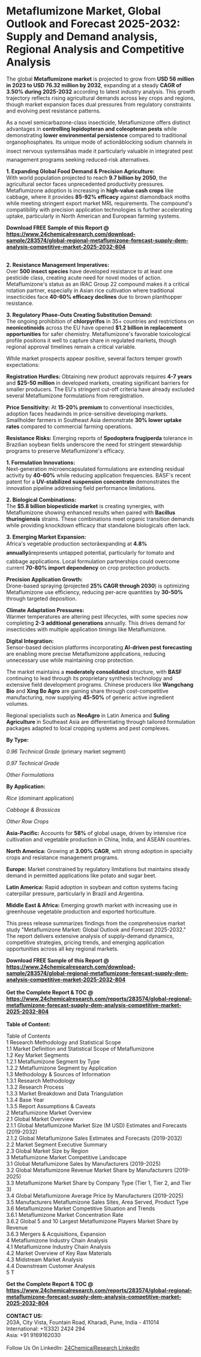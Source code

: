 <h1>Metaflumizone Market, Global Outlook and Forecast 2025-2032: Supply and Demand analysis, Regional Analysis and Competitive Analysis</h1><p>The global <strong>Metaflumizone market</strong> is projected to grow from <strong>USD 56 million in 2023 to USD 76.32 million by 2032</strong>, expanding at a steady <strong>CAGR of 3.50% during 2025-2032</strong> according to latest industry analysis. This growth trajectory reflects rising agricultural demands across key crops and regions, though market expansion faces dual pressures from regulatory constraints and evolving pest resistance patterns.</p><p>As a novel semicarbazone-class insecticide, Metaflumizone offers distinct advantages in <strong>controlling lepidopteran and coleopteran pests</strong> while demonstrating <strong>lower environmental persistence</strong> compared to traditional organophosphates. Its unique mode of actionâblocking sodium channels in insect nervous systemsâhas made it particularly valuable in integrated pest management programs seeking reduced-risk alternatives.</p><p><strong>1. Expanding Global Food Demand &amp; Precision Agriculture:</strong><br>
With world population projected to reach <strong>9.7 billion by 2050</strong>, the agricultural sector faces unprecedented productivity pressures. Metaflumizone adoption is increasing in <strong>high-value cash crops</strong> like cabbage, where it provides <strong>85-92% efficacy</strong> against diamondback moths while meeting stringent export market MRL requirements. The compound's compatibility with precision application technologies is further accelerating uptake, particularly in North American and European farming systems.</p><div><b>Download FREE Sample of this Report @ 
            <a href="https://www.24chemicalresearch.com/download-sample/283574/global-regional-metaflumizone-forecast-supply-dem-analysis-competitive-market-2025-2032-804">
            https://www.24chemicalresearch.com/download-sample/283574/global-regional-metaflumizone-forecast-supply-dem-analysis-competitive-market-2025-2032-804</a></b></div><br><p><strong>2. Resistance Management Imperatives:</strong><br>
Over <strong>500 insect species</strong> have developed resistance to at least one pesticide class, creating acute need for novel modes of action. Metaflumizone's status as an IRAC Group 22 compound makes it a critical rotation partner, especially in Asian rice cultivation where traditional insecticides face <strong>40-60% efficacy declines</strong> due to brown planthopper resistance.</p><p><strong>3. Regulatory Phase-Outs Creating Substitution Demand:</strong><br>
The ongoing prohibition of <strong>chlorpyrifos</strong> in 35+ countries and restrictions on <strong>neonicotinoids</strong> across the EU have opened <strong>$1.2 billion in replacement opportunities</strong> for safer chemistry. Metaflumizone's favorable toxicological profile positions it well to capture share in regulated markets, though regional approval timelines remain a critical variable.</p><p>While market prospects appear positive, several factors temper growth expectations:</p><p><strong>Registration Hurdles:</strong> Obtaining new product approvals requires <strong>4-7 years</strong> and <strong>$25-50 million</strong> in developed markets, creating significant barriers for smaller producers. The EU's stringent cut-off criteria have already excluded several Metaflumizone formulations from reregistration.</p><p><strong>Price Sensitivity:</strong> At <strong>15-20% premium</strong> to conventional insecticides, adoption faces headwinds in price-sensitive developing markets. Smallholder farmers in Southeast Asia demonstrate <strong>30% lower uptake rates</strong> compared to commercial farming operations.</p><p><strong>Resistance Risks:</strong> Emerging reports of <strong>Spodoptera frugiperda</strong> tolerance in Brazilian soybean fields underscore the need for stringent stewardship programs to preserve Metaflumizone's efficacy.</p><p><strong>1. Formulation Innovations:</strong><br>
Next-generation microencapsulated formulations are extending residual activity by <strong>40-60%</strong> while reducing application frequencies. BASF's recent patent for a <strong>UV-stabilized suspension concentrate</strong> demonstrates the innovation pipeline addressing field performance limitations.</p><p><strong>2. Biological Combinations:</strong><br>
The <strong>$5.8 billion biopesticide market</strong> is creating synergies, with Metaflumizone showing enhanced results when paired with <strong>Bacillus thuringiensis</strong> strains. These combinations meet organic transition demands while providing knockdown efficacy that standalone biologicals often lack.</p><p><strong>3. Emerging Market Expansion:</strong><br>
Africa's vegetable production sectorâexpanding at <strong>4.8% annually</strong>ârepresents untapped potential, particularly for tomato and cabbage applications. Local formulation partnerships could overcome current <strong>70-80% import dependency</strong> on crop protection products.</p><p><strong>Precision Application Growth:</strong><br>
	Drone-based spraying (projected <strong>25% CAGR through 2030</strong>) is optimizing Metaflumizone use efficiency, reducing per-acre quantities by <strong>30-50%</strong> through targeted deposition.</p><p><strong>Climate Adaptation Pressures:</strong><br>
	Warmer temperatures are altering pest lifecycles, with some species now completing <strong>2-3 additional generations</strong> annually. This drives demand for insecticides with multiple application timings like Metaflumizone.</p><p><strong>Digital Integration:</strong><br>
	Sensor-based decision platforms incorporating <strong>AI-driven pest forecasting</strong> are enabling more precise Metaflumizone applications, reducing unnecessary use while maintaining crop protection.</p><p>The market maintains a <strong>moderately consolidated</strong> structure, with <strong>BASF</strong> continuing to lead through its proprietary synthesis technology and extensive field development programs. Chinese producers like <strong>Wangchang Bio</strong> and <strong>Xing Bo Agro</strong> are gaining share through cost-competitive manufacturing, now supplying <strong>45-50%</strong> of generic active ingredient volumes.</p><p>Regional specialists such as <strong>NeoAgro</strong> in Latin America and <strong>Suling Agriculture</strong> in Southeast Asia are differentiating through tailored formulation packages adapted to local cropping systems and pest complexes.</p><p><strong>By Type:</strong></p><p><em>0.96 Technical Grade</em> (primary market segment)</p><p><em>0.97 Technical Grade</em></p><p><em>Other Formulations</em></p><p><strong>By Application:</strong></p><p><em>Rice</em> (dominant application)</p><p><em>Cabbage &amp; Brassicas</em></p><p><em>Other Row Crops</em></p><p><strong>Asia-Pacific:</strong> Accounts for <strong>58%</strong> of global usage, driven by intensive rice cultivation and vegetable production in China, India, and ASEAN countries.</p><p><strong>North America:</strong> Growing at <strong>3.00% CAGR</strong>, with strong adoption in specialty crops and resistance management programs.</p><p><strong>Europe:</strong> Market constrained by regulatory limitations but maintains steady demand in permitted applications like potato and sugar beet.</p><p><strong>Latin America:</strong> Rapid adoption in soybean and cotton systems facing caterpillar pressure, particularly in Brazil and Argentina.</p><p><strong>Middle East &amp; Africa:</strong> Emerging growth market with increasing use in greenhouse vegetable production and exported horticulture.</p><p>This press release summarizes findings from the comprehensive market study "Metaflumizone Market: Global Outlook and Forecast 2025-2032." The report delivers extensive analysis of supply-demand dynamics, competitive strategies, pricing trends, and emerging application opportunities across all key regional markets.</p><div><b>Download FREE Sample of this Report @ 
            <a href="https://www.24chemicalresearch.com/download-sample/283574/global-regional-metaflumizone-forecast-supply-dem-analysis-competitive-market-2025-2032-804">
            https://www.24chemicalresearch.com/download-sample/283574/global-regional-metaflumizone-forecast-supply-dem-analysis-competitive-market-2025-2032-804</a></b></div><br><div><b>Get the Complete Report & TOC @ 
            <a href="https://www.24chemicalresearch.com/reports/283574/global-regional-metaflumizone-forecast-supply-dem-analysis-competitive-market-2025-2032-804">
            https://www.24chemicalresearch.com/reports/283574/global-regional-metaflumizone-forecast-supply-dem-analysis-competitive-market-2025-2032-804</a></b></div><br>
            <b>Table of Content:</b><p>Table of Contents<br />
1 Research Methodology and Statistical Scope<br />
1.1 Market Definition and Statistical Scope of Metaflumizone<br />
1.2 Key Market Segments<br />
1.2.1 Metaflumizone Segment by Type<br />
1.2.2 Metaflumizone Segment by Application<br />
1.3 Methodology & Sources of Information<br />
1.3.1 Research Methodology<br />
1.3.2 Research Process<br />
1.3.3 Market Breakdown and Data Triangulation<br />
1.3.4 Base Year<br />
1.3.5 Report Assumptions & Caveats<br />
2 Metaflumizone Market Overview<br />
2.1 Global Market Overview<br />
2.1.1 Global Metaflumizone Market Size (M USD) Estimates and Forecasts (2019-2032)<br />
2.1.2 Global Metaflumizone Sales Estimates and Forecasts (2019-2032)<br />
2.2 Market Segment Executive Summary<br />
2.3 Global Market Size by Region<br />
3 Metaflumizone Market Competitive Landscape<br />
3.1 Global Metaflumizone Sales by Manufacturers (2019-2025)<br />
3.2 Global Metaflumizone Revenue Market Share by Manufacturers (2019-2025)<br />
3.3 Metaflumizone Market Share by Company Type (Tier 1, Tier 2, and Tier 3)<br />
3.4 Global Metaflumizone Average Price by Manufacturers (2019-2025)<br />
3.5 Manufacturers Metaflumizone Sales Sites, Area Served, Product Type<br />
3.6 Metaflumizone Market Competitive Situation and Trends<br />
3.6.1 Metaflumizone Market Concentration Rate<br />
3.6.2 Global 5 and 10 Largest Metaflumizone Players Market Share by Revenue<br />
3.6.3 Mergers & Acquisitions, Expansion<br />
4 Metaflumizone Industry Chain Analysis<br />
4.1 Metaflumizone Industry Chain Analysis<br />
4.2 Market Overview of Key Raw Materials<br />
4.3 Midstream Market Analysis<br />
4.4 Downstream Customer Analysis<br />
5 T</p><div><b>Get the Complete Report & TOC @ 
            <a href="https://www.24chemicalresearch.com/reports/283574/global-regional-metaflumizone-forecast-supply-dem-analysis-competitive-market-2025-2032-804">
            https://www.24chemicalresearch.com/reports/283574/global-regional-metaflumizone-forecast-supply-dem-analysis-competitive-market-2025-2032-804</a></b></div><br><b>CONTACT US:</b><br>
            203A, City Vista, Fountain Road, Kharadi, Pune, India - 411014<br>
            International: +1(332) 2424 294<br>
            Asia: +91 9169162030 <br><br>
            Follow Us On LinkedIn: <a href="https://www.linkedin.com/company/24chemicalresearch/">24ChemicalResearch LinkedIn</a>
